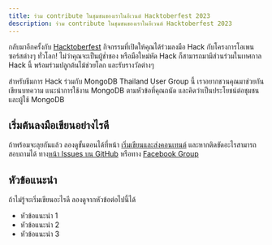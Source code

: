 ```yaml
---
title: ร่วม contribute ในชุมชนของเราในอีเวนต์ Hacktoberfest 2023
description: ร่วม contribute ในชุมชนของเราในอีเวนต์ Hacktoberfest 2023
---
```


กลับมาอีกครั้งกับ [Hacktoberfest](https://hacktoberfest.com/) กิจกรรมที่เปิดให้คุณได้ร่วมลงมือ Hack กับโครงการโอเพนซอร์สต่างๆ ทั่วโลก! ไม่ว่าคุณจะเป็นผู้ช่ำชอง หรือมือใหม่หัด Hack ก็สามารถมามีส่วนร่วมในเทศกาล Hack นี้ พร้อมร่วมปลูกต้นไม้ช่วยโลก และรับรางวัลต่างๆ

สำหรับธีมการ Hack ร่วมกับ MongoDB Thailand User Group นี้ เราอยากชวนคุณมาช่วยกันเขียนบทความ แนะนำการใช้งาน MongoDB
ตามหัวข้อที่คุณถนัด และคิดว่าเป็นประโยชน์ต่อชุมชน และผู้ใช้ MongoDB

## เริ่มต้นลงมือเขียนอย่างไรดี

ถ้าพร้อมจะลุยกันแล้ว ลองดูขั้นตอนได้ที่หน้า [เริ่มเขียนและส่งคอนเทนต์](./getting-start.md) และหากติดขัดอะไรสามารถสอบถามได้
ทาง[หน้า Issues บน GitHub](https://github.com/mongodbthailand/mongodbthailand.github.io/issues)
หรือทาง [Facebook Group](https://www.facebook.com/groups/mongodbthailand/)

## หัวข้อแนะนำ

ถ้าไม่รู้จะเริ่มเขียนอะไรดี ลองดูจากหัวข้อต่อไปนี้ได้

* หัวข้อแนะนำ 1
* หัวข้อแนะนำ 2
* หัวข้อแนะนำ 3
